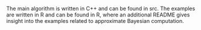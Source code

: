 The main algorithm is written in C++ and can be found in src.
The examples are written in R and can be found in R, where an additional README gives insight into the examples related to approximate Bayesian computation.
